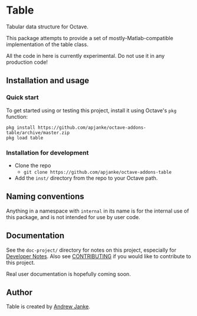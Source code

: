 Table
======

Tabular data structure for Octave.

This package attempts to provide a set of mostly-Matlab-compatible implementation of the table class.

All the code in here is currently experimental. Do not use it in any production code!

## Installation and usage

### Quick start

To get started using or testing this project, install it using Octave's `pkg` function:

```
pkg install https://github.com/apjanke/octave-addons-table/archive/master.zip
pkg load table
```

### Installation for development

* Clone the repo
  * `git clone https://github.com/apjanke/octave-addons-table`
* Add the `inst/` directory from the repo to your Octave path.

## Naming conventions

Anything in a namespace with `internal` in its name is for the internal use of this package, and is not intended for use by user code.

## Documentation

See the `doc-project/` directory for notes on this project, especially for [Developer Notes](doc-project/Developer-Notes.md). Also see [CONTRIBUTING](CONTRIBUTING.md) if you would like to contribute to this project.

Real user documentation is hopefully coming soon.

## Author

Table is created by [Andrew Janke](https://apjanke.net).
